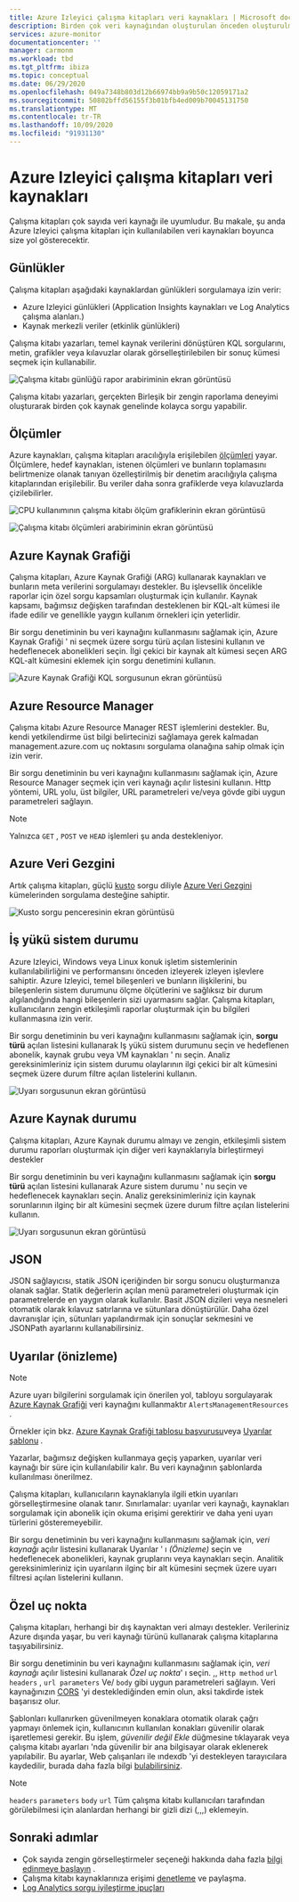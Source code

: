 ```yaml
---
title: Azure Izleyici çalışma kitapları veri kaynakları | Microsoft docs
description: Birden çok veri kaynağından oluşturulan önceden oluşturulmuş ve özel parametreli Azure Izleyici çalışma kitapları ile karmaşık raporlamayı kolaylaştırın
services: azure-monitor
documentationcenter: ''
manager: carmonm
ms.workload: tbd
ms.tgt_pltfrm: ibiza
ms.topic: conceptual
ms.date: 06/29/2020
ms.openlocfilehash: 049a7348b803d12b66974bb9a9b50c12059171a2
ms.sourcegitcommit: 50802bffd56155f3b01bfb4ed009b70045131750
ms.translationtype: MT
ms.contentlocale: tr-TR
ms.lasthandoff: 10/09/2020
ms.locfileid: "91931130"
---
```

# <a name="azure-monitor-workbooks-data-sources"></a>Azure Izleyici çalışma kitapları veri kaynakları

Çalışma kitapları çok sayıda veri kaynağı ile uyumludur. Bu makale, şu anda Azure Izleyici çalışma kitapları için kullanılabilen veri kaynakları boyunca size yol gösterecektir.

## <a name="logs"></a>Günlükler

Çalışma kitapları aşağıdaki kaynaklardan günlükleri sorgulamaya izin verir:

* Azure Izleyici günlükleri (Application Insights kaynakları ve Log Analytics çalışma alanları.)
* Kaynak merkezli veriler (etkinlik günlükleri)

Çalışma kitabı yazarları, temel kaynak verilerini dönüştüren KQL sorgularını, metin, grafikler veya kılavuzlar olarak görselleştirilebilen bir sonuç kümesi seçmek için kullanabilir.

![Çalışma kitabı günlüğü rapor arabiriminin ekran görüntüsü](./media/workbooks-overview/logs.png)

Çalışma kitabı yazarları, gerçekten Birleşik bir zengin raporlama deneyimi oluşturarak birden çok kaynak genelinde kolayca sorgu yapabilir.

## <a name="metrics"></a>Ölçümler

Azure kaynakları, çalışma kitapları aracılığıyla erişilebilen [ölçümleri](data-platform-metrics.md) yayar. Ölçümlere, hedef kaynakları, istenen ölçümleri ve bunların toplamasını belirtmenize olanak tanıyan özelleştirilmiş bir denetim aracılığıyla çalışma kitaplarından erişilebilir. Bu veriler daha sonra grafiklerde veya kılavuzlarda çizilebilirler.

![CPU kullanımının çalışma kitabı ölçüm grafiklerinin ekran görüntüsü](./media/workbooks-overview/metrics-graph.png)

![Çalışma kitabı ölçümleri arabiriminin ekran görüntüsü](./media/workbooks-overview/metrics.png)

## <a name="azure-resource-graph"></a>Azure Kaynak Grafiği

Çalışma kitapları, Azure Kaynak Grafiği (ARG) kullanarak kaynakları ve bunların meta verilerini sorgulamayı destekler. Bu işlevsellik öncelikle raporlar için özel sorgu kapsamları oluşturmak için kullanılır. Kaynak kapsamı, bağımsız değişken tarafından desteklenen bir KQL-alt kümesi ile ifade edilir ve genellikle yaygın kullanım örnekleri için yeterlidir.

Bir sorgu denetiminin bu veri kaynağını kullanmasını sağlamak için, Azure Kaynak Grafiği ' ni seçmek üzere sorgu türü açılan listesini kullanın ve hedeflenecek abonelikleri seçin. İlgi çekici bir kaynak alt kümesi seçen ARG KQL-alt kümesini eklemek için sorgu denetimini kullanın.

![Azure Kaynak Grafiği KQL sorgusunun ekran görüntüsü](./media/workbooks-overview/azure-resource-graph.png)

## <a name="azure-resource-manager"></a>Azure Resource Manager

Çalışma kitabı Azure Resource Manager REST işlemlerini destekler. Bu, kendi yetkilendirme üst bilgi belirtecinizi sağlamaya gerek kalmadan management.azure.com uç noktasını sorgulama olanağına sahip olmak için izin verir.

Bir sorgu denetiminin bu veri kaynağını kullanmasını sağlamak için, Azure Resource Manager seçmek için veri kaynağı açılır listesini kullanın. Http yöntemi, URL yolu, üst bilgiler, URL parametreleri ve/veya gövde gibi uygun parametreleri sağlayın.

> [!NOTE]
> Yalnızca `GET` , `POST` ve `HEAD` işlemleri şu anda destekleniyor.

## <a name="azure-data-explorer"></a>Azure Veri Gezgini

Artık çalışma kitapları, güçlü [kusto](/azure/kusto/query/index) sorgu diliyle [Azure Veri Gezgini](/azure/data-explorer/) kümelerinden sorgulama desteğine sahiptir.   

![Kusto sorgu penceresinin ekran görüntüsü](./media/workbooks-overview/data-explorer.png)

## <a name="workload-health"></a>İş yükü sistem durumu

Azure Izleyici, Windows veya Linux konuk işletim sistemlerinin kullanılabilirliğini ve performansını önceden izleyerek izleyen işlevlere sahiptir. Azure Izleyici, temel bileşenleri ve bunların ilişkilerini, bu bileşenlerin sistem durumunu ölçme ölçütlerini ve sağlıksız bir durum algılandığında hangi bileşenlerin sizi uyarmasını sağlar. Çalışma kitapları, kullanıcıların zengin etkileşimli raporlar oluşturmak için bu bilgileri kullanmasına izin verir.

Bir sorgu denetiminin bu veri kaynağını kullanmasını sağlamak için, **sorgu türü** açılan listesini kullanarak Iş yükü sistem durumunu seçin ve hedeflenen abonelik, kaynak grubu veya VM kaynakları ' nı seçin. Analiz gereksinimleriniz için sistem durumu olaylarının ilgi çekici bir alt kümesini seçmek üzere durum filtre açılan listelerini kullanın.

![Uyarı sorgusunun ekran görüntüsü](./media/workbooks-overview/workload-health.png)

## <a name="azure-resource-health"></a>Azure Kaynak durumu

Çalışma kitapları, Azure Kaynak durumu almayı ve zengin, etkileşimli sistem durumu raporları oluşturmak için diğer veri kaynaklarıyla birleştirmeyi destekler

Bir sorgu denetiminin bu veri kaynağını kullanmasını sağlamak için **sorgu türü** açılan listesini kullanarak Azure sistem durumu ' nu seçin ve hedeflenecek kaynakları seçin. Analiz gereksinimleriniz için kaynak sorunlarının ilginç bir alt kümesini seçmek üzere durum filtre açılan listelerini kullanın.

![Uyarı sorgusunun ekran görüntüsü](./media/workbooks-overview/resource-health.png)

## <a name="json"></a>JSON

JSON sağlayıcısı, statik JSON içeriğinden bir sorgu sonucu oluşturmanıza olanak sağlar. Statik değerlerin açılan menü parametreleri oluşturmak için parametrelerde en yaygın olarak kullanılır. Basit JSON dizileri veya nesneleri otomatik olarak kılavuz satırlarına ve sütunlara dönüştürülür.  Daha özel davranışlar için, sütunları yapılandırmak için sonuçlar sekmesini ve JSONPath ayarlarını kullanabilirsiniz.

## <a name="alerts-preview"></a>Uyarılar (önizleme)

> [!NOTE]
> Azure uyarı bilgilerini sorgulamak için önerilen yol, tabloyu sorgulayarak [Azure Kaynak Grafiği](#azure-resource-graph) veri kaynağını kullanmaktır `AlertsManagementResources` .
>
> Örnekler için bkz. [Azure Kaynak Grafiği tablosu başvurusu](../../governance/resource-graph/reference/supported-tables-resources.md)veya [Uyarılar şablonu](https://github.com/microsoft/Application-Insights-Workbooks/blob/master/Workbooks/Azure%20Resources/Alerts/Alerts.workbook) .
>
> Yazarlar, bağımsız değişken kullanmaya geçiş yaparken, uyarılar veri kaynağı bir süre için kullanılabilir kalır. Bu veri kaynağının şablonlarda kullanılması önerilmez. 

Çalışma kitapları, kullanıcıların kaynaklarıyla ilgili etkin uyarıları görselleştirmesine olanak tanır. Sınırlamalar: uyarılar veri kaynağı, kaynakları sorgulamak için abonelik için okuma erişimi gerektirir ve daha yeni uyarı türlerini gösteremeyebilir. 

Bir sorgu denetiminin bu veri kaynağını kullanmasını sağlamak için, _veri kaynağı_ açılır listesini kullanarak Uyarılar ' ı _(Önizleme)_ seçin ve hedeflenecek abonelikleri, kaynak gruplarını veya kaynakları seçin. Analitik gereksinimleriniz için uyarıların ilginç bir alt kümesini seçmek üzere uyarı filtresi açılan listelerini kullanın.

## <a name="custom-endpoint"></a>Özel uç nokta

Çalışma kitapları, herhangi bir dış kaynaktan veri almayı destekler. Verileriniz Azure dışında yaşar, bu veri kaynağı türünü kullanarak çalışma kitaplarına taşıyabilirsiniz.

Bir sorgu denetiminin bu veri kaynağını kullanmasını sağlamak için, _veri kaynağı_ açılır listesini kullanarak _Özel uç nokta_' ı seçin. ,, `Http method` `url` `headers` , `url parameters` Ve/ `body` gibi uygun parametreleri sağlayın. Veri kaynağınızın [CORS](https://developer.mozilla.org/en-US/docs/Web/HTTP/CORS) 'yi desteklediğinden emin olun, aksi takdirde istek başarısız olur.

Şablonları kullanırken güvenilmeyen konaklara otomatik olarak çağrı yapmayı önlemek için, kullanıcının kullanılan konakları güvenilir olarak işaretlemesi gerekir. Bu işlem, _güvenilir değil Ekle_ düğmesine tıklayarak veya çalışma kitabı ayarları 'nda güvenilir bir ana bilgisayar olarak eklenerek yapılabilir. Bu ayarlar, Web çalışanları ile ındexdb 'yi destekleyen tarayıcılara kaydedilir, burada daha fazla bilgi [bulabilirsiniz](https://caniuse.com/#feat=indexeddb).

> [!NOTE]
> `headers` `parameters` `body` `url` Tüm çalışma kitabı kullanıcıları tarafından görülebilmesi için alanlardan herhangi bir gizli dizi (,,,) eklemeyin.

## <a name="next-steps"></a>Sonraki adımlar

* Çok sayıda zengin görselleştirmeler seçeneği hakkında daha fazla [bilgi edinmeye başlayın](workbooks-visualizations.md) .
* Çalışma kitabı kaynaklarınıza erişimi [denetleme](workbooks-access-control.md) ve paylaşma.
* [Log Analytics sorgu iyileştirme ipuçları](../log-query/query-optimization.md)
